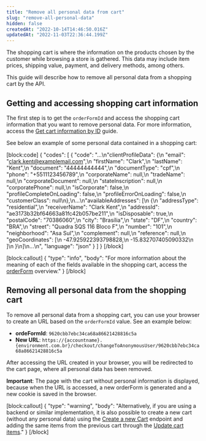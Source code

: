```yaml
---
title: "Remove all personal data from cart"
slug: "remove-all-personal-data"
hidden: false
createdAt: "2022-10-14T14:46:50.016Z"
updatedAt: "2022-11-03T22:36:44.199Z"
---
```

The shopping cart is where the information on the products chosen by the customer while browsing a store is gathered. This data may include item prices, shipping value, payment, and delivery methods, among others.

This guide will describe how to remove all personal data from a shopping cart by the API.

## Getting and accessing shopping cart information

The first step is to get the `orderFormId` and access the shopping cart information that you want to remove personal data. For more information, access the [Get cart information by ID](https://developers.vtex.com/vtex-rest-api/docs/get-cart-information-by-id) guide.

See below an example of some personal data contained in a shopping cart:

[block:code]
{
  "codes": [
    {
      "code": "...\n\"clientProfileData\": {\n     \"email\": \"clark.kent@examplemail.com\",\n    \"firstName\": \"Clark\",\n    \"lastName\": \"Kent\",\n    \"document\": \"44444444444\",\n    \"documentType\": \"cpf\",\n    \"phone\": \"+5511123456789\",\n    \"corporateName\": null,\n    \"tradeName\": null,\n    \"corporateDocument\": null,\n    \"stateInscription\": null,\n    \"corporatePhone\": null,\n    \"isCorporate\": false,\n    \"profileCompleteOnLoading\": false,\n    \"profileErrorOnLoading\": false,\n    \"customerClass\": null\n},\n…\n\"availableAddresses\": [\n    {\n     \"addressType\": \"residential\",\n     \"receiverName\": \"Clark Kent\",\n     \"addressId\": \"ae3173b32bf64663a81fc42b057be211\",\n     \"isDisposable\": true,\n     \"postalCode\": \"70386060\",\n     \"city\": \"Brasília\",\n     \"state\": \"DF\",\n     \"country\": \"BRA\",\n     \"street\": \"Quadra SQS 116 Bloco F\",\n     \"number\": \"101\",\n     \"neighborhood\": \"Asa Sul\",\n     \"complement\": null,\n     \"reference\": null,\n     \"geoCoordinates\": [\n        -47.925922393798828,\n        -15.832707405090332\n     ]\n    }\n]\n...\n",
      "language": "json"
    }
  ]
}
[/block]

[block:callout]
{
  "type": "info",
  "body": "For more information about the meaning of each of the fields available in the shopping cart, access the [orderForm](https://developers.vtex.com/vtex-rest-api/reference/orderform-fields) overview."
}
[/block]
## Removing all personal data from the shopping cart 

To remove all personal data from a shopping cart, you can use your browser to create an URL based on the  `orderFormId` value. See an example below:

- **ordeFormId**: `9620cbb7ebc34ca68a86621428816c5a`
- **New URL**: `https://{accountname}.{environment.com.br}/checkout/changeToAnonymousUser/9620cbb7ebc34ca68a86621428816c5a`

After accessing the URL created in your browser, you will be redirected to the cart page, where all personal data has been removed.

**Important**: The page with the cart without personal information is displayed, because when the URL is accessed, a new orderForm is generated and a new cookie is saved in the browser.



[block:callout]
{
  "type": "warning",
  "body": "Alternatively, if you are using a backend or similar implementation, it is also possible to create a new cart (without any personal data) using the [Create a new Cart](https://developers.vtex.com/vtex-rest-api/reference/createanewcart) endpoint and adding the same items from the previous cart through the [Update cart items](https://developers.vtex.com/vtex-rest-api/reference/itemsupdate)."
}
[/block]